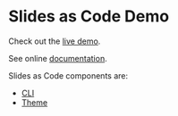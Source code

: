 # Slides as Code Demo

Check out the [live demo](https://sacproj.github.io/demo/).

See online [documentation](https://sacproj.github.io/documentation/).

Slides as Code components are:
- [CLI](https://github.com/sacproj/sac-cli)
- [Theme](https://github.com/sacproj/sac-theme)
